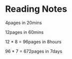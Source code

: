 # Reading Notes

4pages in 20mins

12pages in 60mins

12 * 8 = 96pages in 8hours

96 * 7 = 672pages in 7days

